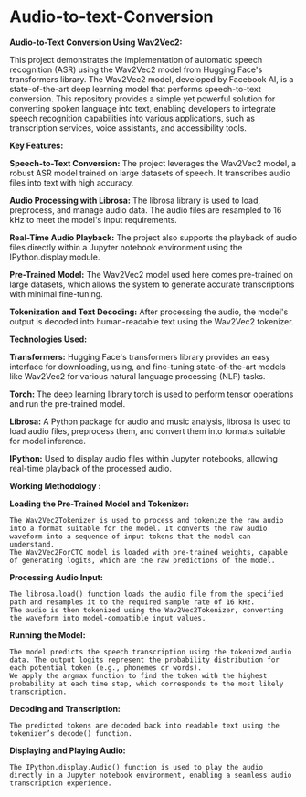 # Audio-to-text-Conversion #

**Audio-to-Text Conversion Using Wav2Vec2:**

This project demonstrates the implementation of automatic speech recognition (ASR) using the Wav2Vec2 model from Hugging Face's transformers library. The Wav2Vec2 model, developed by Facebook AI, is a state-of-the-art deep learning model that performs speech-to-text conversion. This repository provides a simple yet powerful solution for converting spoken language into text, enabling developers to integrate speech recognition capabilities into various applications, such as transcription services, voice assistants, and accessibility tools.


**Key Features:**

**Speech-to-Text Conversion:** The project leverages the Wav2Vec2 model, a robust ASR model trained on large datasets of speech. It transcribes audio files into text with high accuracy.

**Audio Processing with Librosa:** The librosa library is used to load, preprocess, and manage audio data. The audio files are resampled to 16 kHz to meet the model's input requirements.

**Real-Time Audio Playback:** The project also supports the playback of audio files directly within a Jupyter notebook environment using the IPython.display module.

**Pre-Trained Model:**  The Wav2Vec2 model used here comes pre-trained on large datasets, which allows the system to generate accurate transcriptions with minimal fine-tuning.

**Tokenization and Text Decoding:** After processing the audio, the model's output is decoded into human-readable text using the Wav2Vec2 tokenizer.


**Technologies Used:**

**Transformers:** Hugging Face's transformers library provides an easy interface for downloading, using, and fine-tuning state-of-the-art models like Wav2Vec2 for various natural language processing (NLP) tasks.

**Torch:** The deep learning library torch is used to perform tensor operations and run the pre-trained model.

**Librosa:**  A Python package for audio and music analysis, librosa is used to load audio files, preprocess them, and convert them into formats suitable for model inference.

**IPython:**  Used to display audio files within Jupyter notebooks, allowing real-time playback of the processed audio.

**Working Methodology :**

**Loading the Pre-Trained Model and Tokenizer:**

    The Wav2Vec2Tokenizer is used to process and tokenize the raw audio into a format suitable for the model. It converts the raw audio waveform into a sequence of input tokens that the model can understand.
    The Wav2Vec2ForCTC model is loaded with pre-trained weights, capable of generating logits, which are the raw predictions of the model.
  
**Processing Audio Input:**

    The librosa.load() function loads the audio file from the specified path and resamples it to the required sample rate of 16 kHz.
    The audio is then tokenized using the Wav2Vec2Tokenizer, converting the waveform into model-compatible input values.

**Running the Model:**

    The model predicts the speech transcription using the tokenized audio data. The output logits represent the probability distribution for each potential token (e.g., phonemes or words).
    We apply the argmax function to find the token with the highest probability at each time step, which corresponds to the most likely transcription.

**Decoding and Transcription:**

    The predicted tokens are decoded back into readable text using the tokenizer’s decode() function.

**Displaying and Playing Audio:**

    The IPython.display.Audio() function is used to play the audio directly in a Jupyter notebook environment, enabling a seamless audio transcription experience.







